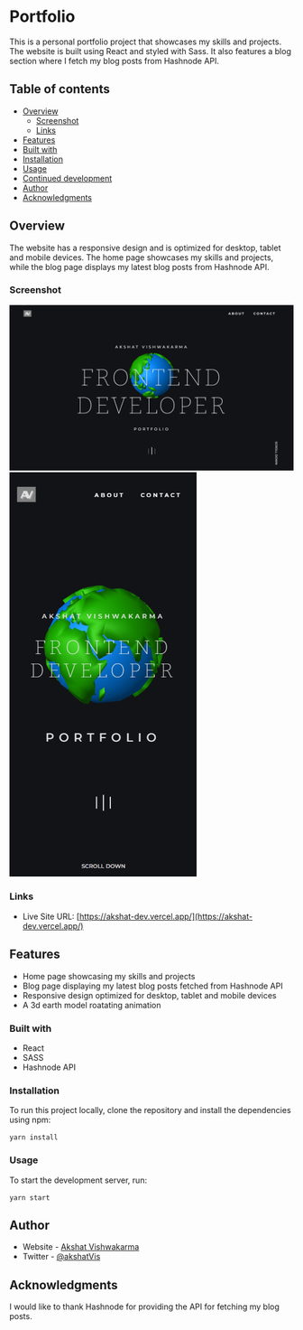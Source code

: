 # Portfolio

This is a personal portfolio project that showcases my skills and projects. The website is built using React and styled with Sass. It also features a blog section where I fetch my blog posts from Hashnode API.

## Table of contents

-   [Overview](#overview)
    -   [Screenshot](#screenshot)
    -   [Links](#links)
-   [Features](#features)
-   [Built with](#built-with)
-   [Installation](#installation)
-   [Usage](#usage)
-   [Continued development](#continued-development)
-   [Author](#author)
-   [Acknowledgments](#acknowledgments)

## Overview

The website has a responsive design and is optimized for desktop, tablet and mobile devices. The home page showcases my skills and projects, while the blog page displays my latest blog posts from Hashnode API.

### Screenshot

![Desktop View](./src/images/desktop-ss.png)
![Mobile View](./src/images/mobile-ss.png)

### Links

-   Live Site URL: [https://akshat-dev.vercel.app/](https://akshat-dev.vercel.app/)

## Features

-   Home page showcasing my skills and projects
-   Blog page displaying my latest blog posts fetched from Hashnode API
-   Responsive design optimized for desktop, tablet and mobile devices
-   A 3d earth model roatating animation

### Built with

-   React
-   SASS
-   Hashnode API

### Installation

To run this project locally, clone the repository and install the dependencies using npm:

```
yarn install
```

### Usage

To start the development server, run:

```
yarn start
```

## Author

-   Website - [Akshat Vishwakarma](https://akshat-dev.vercel.app/)
-   Twitter - [@akshatVis](https://twitter.com/akshatVis)

## Acknowledgments

I would like to thank Hashnode for providing the API for fetching my blog posts.
